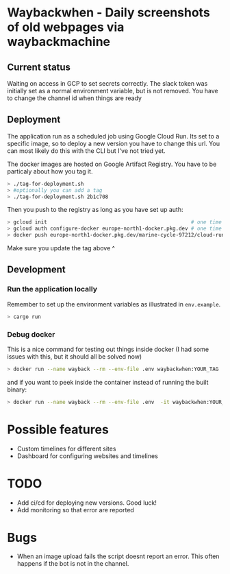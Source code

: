 # Waybackwhen - Daily screenshots of old webpages via waybackmachine

## Current status
Waiting on access in GCP to set secrets correctly. The slack token was initially
set as a normal environment variable, but is not removed. You have to change the
channel id when things are ready

## Deployment
The application run as a scheduled job using Google Cloud Run. Its set to a
specific image, so to deploy a new version you have to change this url. You can
most likely do this with the CLI but I've not tried yet.

The docker images are hosted on Google Artifact Registry. You have to be
particaly about how you tag it.

```bash
> ./tag-for-deployment.sh
> #optionally you can add a tag 
> ./tag-for-deployment.sh 2b1c708
```
Then you push to the registry as long as you have set up auth:

```bash
> gcloud init                                               # one time if gcloud is not set up
> gcloud auth configure-docker europe-north1-docker.pkg.dev # one time
> docker push europe-north1-docker.pkg.dev/marine-cycle-97212/cloud-run-source-deploy/waybackwhen:YOUR_TAG
```

Make sure you update the tag above ^

## Development

### Run the application locally

Remember to set up the environment variables as illustrated in `env.example`.

```bash
> cargo run
```

### Debug docker

This is a nice command for testing out things inside docker (I had some issues
with this, but it should all be solved now)

```bash
> docker run --name wayback --rm --env-file .env waybackwhen:YOUR_TAG
```

and if you want to peek inside the container instead of running the built binary:

```bash
> docker run --name wayback --rm --env-file .env  -it waybackwhen:YOUR_TAG /bin/sh
```

# Possible features

* Custom timelines for different sites
* Dashboard for configuring websites and timelines

# TODO

* Add ci/cd for deploying new versions. Good luck!
* Add monitoring so that error are reported

# Bugs

* When an image upload fails the script doesnt report an error. This often
  happens if the bot is not in the channel.
